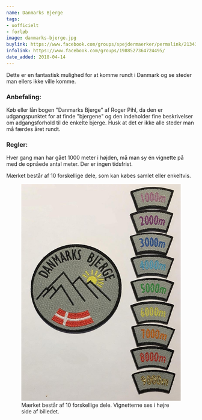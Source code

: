 ```yaml
---
name: Danmarks Bjerge
tags:
- uofficielt
- forløb
image: danmarks-bjerge.jpg
buylink: https://www.facebook.com/groups/spejdermaerker/permalink/2134395500125821/
infolink: https://www.facebook.com/groups/1988527364724495/
date_added: 2018-04-14
---
```

Dette er en fantastisk mulighed for at komme rundt i Danmark og se steder man ellers ikke ville komme.

### Anbefaling:
Køb eller lån bogen "Danmarks Bjerge" af Roger Pihl, da den er udgangspunktet for at finde "bjergene" og den indeholder fine beskrivelser om adgangsforhold til de enkelte bjerge. Husk at det er ikke alle steder man må færdes året rundt.

### Regler:
Hver gang man har gået 1000 meter i højden, må man sy én vignette på med de opnåede antal meter.
Der er ingen tidsfrist.

Mærket består af 10 forskellige dele, som kan købes samlet eller enkeltvis.

<figure>
  <img src="/img/info/danmarks-bjerge-vignetter.jpg" alt="danmarks bjerge mærke og vignetter">
  <figcaption>
    Mærket består af 10 forskellige dele. Vignetterne ses i højre side af billedet.
  </figcaption>
</figure>